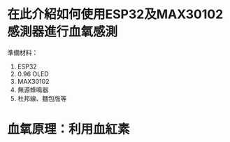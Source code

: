 # 在此介紹如何使用ESP32及MAX30102感測器進行血氧感測
準備材料：

  1. ESP32
  2. 0.96 OLED  
  3. MAX30102
  4. 無源蜂鳴器
  5. 杜邦線、麵包版等

# 血氧原理：利用血紅素
